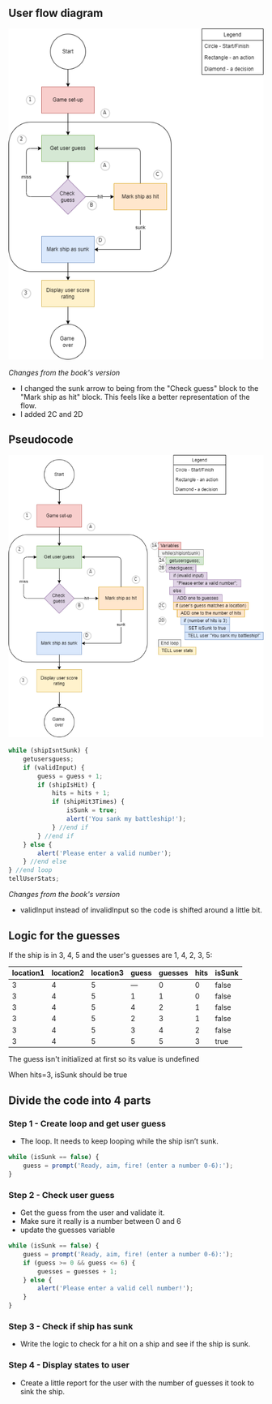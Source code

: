 ## User flow diagram

![Image](battleship-game-user-flow.png 'icon')

_Changes from the book's version_

- I changed the sunk arrow to being from the "Check guess" block to the "Mark ship as hit" block. This feels like a better representation of the flow.
- I added 2C and 2D

## Pseudocode

![Image](battleship-game-user-flow-pseudocode.png 'icon')

```js
while (shipIsntSunk) {
	getusersguess;
	if (validInput) {
		guess = guess + 1;
		if (shipIsHit) {
			hits = hits + 1;
			if (shipHit3Times) {
				isSunk = true;
				alert('You sank my battleship!');
			} //end if
		} //end if
	} else {
		alert('Please enter a valid number');
	} //end else
} //end loop
tellUserStats;
```

_Changes from the book's version_

- validInput instead of invalidInput so the code is shifted around a little bit.

## Logic for the guesses

If the ship is in 3, 4, 5 and the user's guesses are 1, 4, 2, 3, 5:

| location1 | location2 | location3 | guess | guesses | hits | isSunk |
| --------- | --------- | --------- | ----- | ------- | ---- | ------ |
| 3         | 4         | 5         | —     | 0       | 0    | false  |
| 3         | 4         | 5         | 1     | 1       | 0    | false  |
| 3         | 4         | 5         | 4     | 2       | 1    | false  |
| 3         | 4         | 5         | 2     | 3       | 1    | false  |
| 3         | 4         | 5         | 3     | 4       | 2    | false  |
| 3         | 4         | 5         | 5     | 5       | 3    | true   |

The guess isn't initialized at first so its value is undefined

When hits=3, isSunk should be true

## Divide the code into 4 parts

### Step 1 - Create loop and get user guess

- The loop. It needs to keep looping while the ship isn’t sunk.

```js
while (isSunk == false) {
	guess = prompt('Ready, aim, fire! (enter a number 0-6):');
}
```

### Step 2 - Check user guess

- Get the guess from the user and validate it.
- Make sure it really is a number between 0 and 6
- update the guesses variable

```js
while (isSunk == false) {
	guess = prompt('Ready, aim, fire! (enter a number 0-6):');
	if (guess >= 0 && guess <= 6) {
		guesses = guesses + 1;
	} else {
		alert('Please enter a valid cell number!');
	}
}
```

### Step 3 - Check if ship has sunk

- Write the logic to check for a hit on a ship and see if the ship is sunk.

### Step 4 - Display states to user

- Create a little report for the user with the number of guesses it took to sink the ship.

